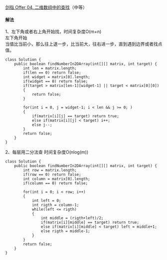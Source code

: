 [剑指 Offer 04. 二维数组中的查找](https://leetcode-cn.com/problems/er-wei-shu-zu-zhong-de-cha-zhao-lcof/)（中等）

#### 解法

1、左下角或者右上角开始找，时间复杂度O(m+n)    
左下角开始    
当值比当前小，那么往上退一步，比当前大，往右进一步，直到遇到边界或者找点值。    

```
class Solution {
    public boolean findNumberIn2DArray(int[][] matrix, int target) {
        int len = matrix.length;
        if(len == 0) return false;
        int widget = matrix[0].length;
        if(widget == 0) return false;
        if(target > matrix[len-1][widget-1] || target < matrix[0][0])
        {
            return false;
        }

        for(int i = 0, j = widget-1; i < len && j >= 0; )
        {
            if(matrix[i][j] == target) return true;
            else if(matrix[i][j] < target) i++;
            else j--;
        }
        return false;
    }
}
```

2、每层用二分法查 时间复杂度O(nlog(m))

```
class Solution {
    public boolean findNumberIn2DArray(int[][] matrix, int target) {
        int row = matrix.length;
        if(row == 0) return false;
        int column = matrix[0].length;
        if(column == 0) return false;

        for(int i = 0; i < row; i++)
        {
            int left = 0;
            int rigth = column-1;
            while(left <= rigth)
            {
                int middle = (rigth+left)/2;
                if(matrix[i][middle] == target) return true;
                else if(matrix[i][middle] < target) left = middle+1;
                else rigth = middle-1;
            }
        }
        return false;
    }
}
```